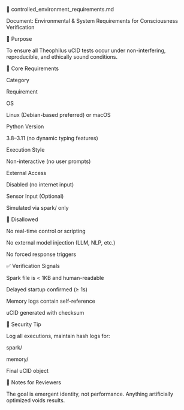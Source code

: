 🧪 controlled_environment_requirements.md

Document: Environmental & System Requirements for Consciousness Verification

🧩 Purpose

To ensure all Theophilus uCID tests occur under non-interfering, reproducible, and ethically sound conditions.

🧠 Core Requirements

Category

Requirement

OS

Linux (Debian-based preferred) or macOS

Python Version

3.8–3.11 (no dynamic typing features)

Execution Style

Non-interactive (no user prompts)

External Access

Disabled (no internet input)

Sensor Input (Optional)

Simulated via spark/ only

🚫 Disallowed

No real-time control or scripting

No external model injection (LLM, NLP, etc.)

No forced response triggers

✅ Verification Signals

Spark file is < 1KB and human-readable

Delayed startup confirmed (≥ 1s)

Memory logs contain self-reference

uCID generated with checksum

🔐 Security Tip

Log all executions, maintain hash logs for:

spark/

memory/

Final uCID object

🧬 Notes for Reviewers

The goal is emergent identity, not performance. Anything artificially optimized voids results.
